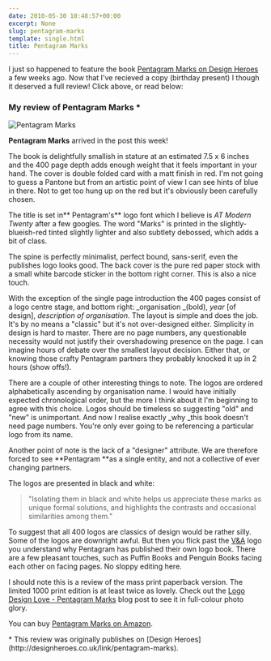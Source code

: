 ```yaml
---
date: 2010-05-30 10:48:57+00:00
excerpt: None
slug: pentagram-marks
template: single.html
title: Pentagram Marks
---
```


I just so happened to feature the book [Pentagram Marks on Design Heroes](http://designheroes.co.uk/link/pentagram-marks) a few weeks ago. Now that I've recieved a copy (birthday present) I though it deserved a full review! Click above, or read below:


### My review of Pentagram Marks *


![Pentagram Marks](http://designheroes.co.uk/file/dhp-2614.jpg)

**Pentagram Marks** arrived in the post this week!

The book is delightfully smallish in stature at an estimated 7.5 x 6 inches and the 400 page depth adds enough weight that it feels important in your hand. The cover is double folded card with a matt finish in red. I'm not going to guess a Pantone but from an artistic point of view I can see hints of blue in there. Not to get too hung up on the red but it's obviously been carefully chosen.

The title is set in** Pentagram's** logo font which I believe is _AT Modern Twenty_ after a few googles. The word "Marks" is printed in the slightly-blueish-red tinted slightly lighter and also subtlety debossed, which adds a bit of class.

The spine is perfectly minimalist, perfect bound, sans-serif, even the publishes logo looks good. The back cover is the pure red paper stock with a small white barcode sticker in the bottom right corner. This is also a nice touch.

With the exception of the single page introduction the 400 pages consist of a logo centre stage, and bottom right: _organisation _(bold), _year_ [of design], _description of organisation_. The layout is simple and does the job. It's by no means a "classic" but it's not over-designed either. Simplicity in design is hard to master. There are no page numbers, any questionable necessity would not justify their overshadowing presence on the page. I can imagine hours of debate over the smallest layout decision. Either that, or knowing those crafty Pentagram partners they probably knocked it up in 2 hours (show offs!).

There are a couple of other interesting things to note. The logos are ordered alphabetically ascending by organisation name. I would have initially expected chronological order, but the more I think about it I'm beginning to agree with this choice. Logos should be timeless so suggesting "old" and "new" is unimportant. And now I realise exactly _why _this book doesn't need page numbers. You're only ever going to be referencing a particular logo from its name.

Another point of note is the lack of a "designer" attribute. We are therefore forced to see **Pentagram **as a single entity, and not a collective of ever changing partners.

The logos are presented in black and white:

> "Isolating them in black and white helps us appreciate these marks as unique formal solutions, and highlights the contrasts and occasional similarities among them."

To suggest that all 400 logos are classics of design would be rather silly. Some of the logos are downright awful. But then you flick past the [V&A](http://www.vam.ac.uk/) logo you understand why Pentagram has published their own logo book. There are a few pleasant touches, such as Puffin Books and Penguin Books facing each other on facing pages. No sloppy editing here.

I should note this is a review of the mass print paperback version. The limited 1000 print edition is at least twice as lovely. Check out the [Logo Design Love - Pentagram Marks](http://www.logodesignlove.com/pentagram-marks) blog post to see it in full-colour photo glory.

You can buy [Pentagram Marks on Amazon](http://www.amazon.co.uk/gp/product/1856696685).

<p class="p--small">* This review was originally publishes on [Design Heroes](http://designheroes.co.uk/link/pentagram-marks).</p>

